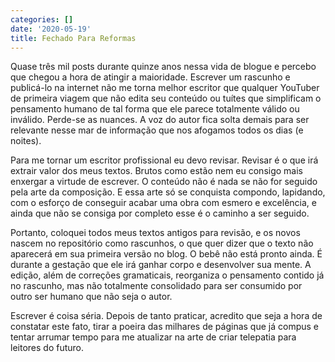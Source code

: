 ```yaml
---
categories: []
date: '2020-05-19'
title: Fechado Para Reformas
---
```


Quase três mil posts durante quinze anos nessa vida de blogue e percebo que chegou a hora de atingir a maioridade. Escrever um rascunho e publicá-lo na internet não me torna melhor escritor que qualquer YouTuber de primeira viagem que não edita seu conteúdo ou tuítes que simplificam o pensamento humano de tal forma que ele parece totalmente válido ou inválido. Perde-se as nuances. A voz do autor fica solta demais para ser relevante nesse mar de informação que nos afogamos todos os dias (e noites).

Para me tornar um escritor profissional eu devo revisar. Revisar é o que irá extrair valor dos meus textos. Brutos como estão nem eu consigo mais enxergar a virtude de escrever. O conteúdo não é nada se não for seguido pela arte da composição. E essa arte só se conquista compondo, lapidando, com o esforço de conseguir acabar uma obra com esmero e excelência, e ainda que não se consiga por completo esse é o caminho a ser seguido.

Portanto, coloquei todos meus textos antigos para revisão, e os novos nascem no repositório como rascunhos, o que quer dizer que o texto não aparecerá em sua primeira versão no blog. O bebê não está pronto ainda. É durante a gestação que ele irá ganhar corpo e desenvolver sua mente. A edição, além de correções gramaticais, reorganiza o pensamento contido já no rascunho, mas não totalmente consolidado para ser consumido por outro ser humano que não seja o autor.

Escrever é coisa séria. Depois de tanto praticar, acredito que seja a hora de constatar este fato, tirar a poeira das milhares de páginas que já compus e tentar arrumar tempo para me atualizar na arte de criar telepatia para leitores do futuro.

